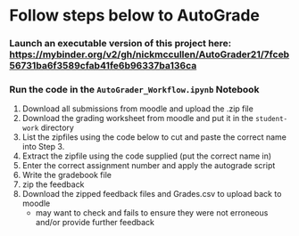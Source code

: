 # Follow steps below to AutoGrade

### Launch an executable version of this project here: https://mybinder.org/v2/gh/nickmccullen/AutoGrader21/7fceb56731ba6f3589cfab41fe6b96337ba136ca
### Run the code in the `AutoGrader_Workflow.ipynb` Notebook

1. Download all submissions from moodle and upload the .zip file 
2. Download the grading worksheet from moodle and put it in the `student-work` directory
3. List the zipfiles using the code below to cut and paste the correct name into Step 3.
4. Extract the zipfile using the code supplied (put the correct name in)
5. Enter the correct assignment number and apply the autograde script
6. Write the gradebook file
7. zip the feedback
8. Download the zipped feedback files and Grades.csv to upload back to moodle
    - may want to check and fails to ensure they were not erroneous and/or provide further feedback
